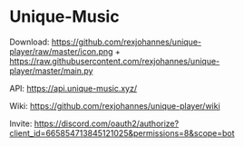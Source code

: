 # Unique-Music

Download: https://github.com/rexjohannes/unique-player/raw/master/icon.png + https://raw.githubusercontent.com/rexjohannes/unique-player/master/main.py


API: https://api.unique-music.xyz/

Wiki: https://github.com/rexjohannes/unique-player/wiki

Invite: https://discord.com/oauth2/authorize?client_id=665854713845121025&permissions=8&scope=bot
